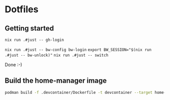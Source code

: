 # Dotfiles

## Getting started

`nix run .#just -- gh-login`

`nix run .#just -- bw-config bw-login`
`export BW_SESSION="$(nix run .#just -- bw-unlock)"`
`nix run .#just -- switch`

Done :-)

## Build the home-manager image

```bash
podman build -f .devcontainer/Dockerfile -t devcontainer --target home-manager .
```
